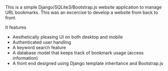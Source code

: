 This is a simple Django/SQLite3/Bootstrap.js website application to manage URL bookmarks. This was an excercise to develop a website from back to front.

It features

* Aesthetically pleasing UI on both desktop and mobile
* Authenticated user handling
* A keyword search feature
* A database model that keeps track of bookmark usage (access information)
* A front end designed using Django template inheritance and Bootstrap.js


